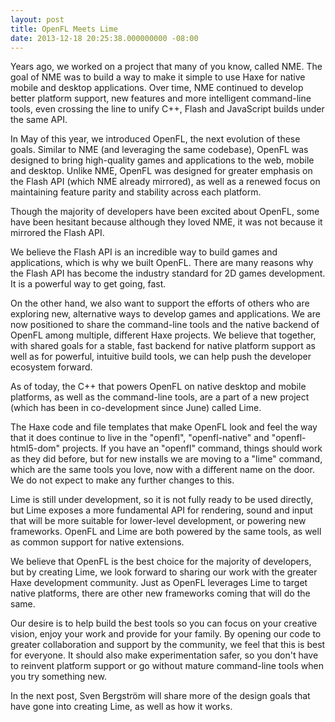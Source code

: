 ```yaml
---
layout: post
title: OpenFL Meets Lime
date: 2013-12-18 20:25:38.000000000 -08:00
---
```

Years ago, we worked on a project that many of you know, called NME. The goal of NME was to build a way to make it simple to use Haxe for native mobile and desktop applications. Over time, NME continued to develop better platform support, new features and more intelligent command-line tools, even crossing the line to unify C++, Flash and JavaScript builds under the same API.

In May of this year, we introduced OpenFL, the next evolution of these goals. Similar to NME (and leveraging the same codebase), OpenFL was designed to bring high-quality games and applications to the web, mobile and desktop. Unlike NME, OpenFL was designed for greater emphasis on the Flash API (which NME already mirrored), as well as a renewed focus on maintaining feature parity and stability across each platform.<!--more-->

Though the majority of developers have been excited about OpenFL, some have been hesitant because although they loved NME, it was not because it mirrored the Flash API.

We believe the Flash API is an incredible way to build games and applications, which is why we built OpenFL. There are many reasons why the Flash API has become the industry standard for 2D games development. It is a powerful way to get going, fast.

On the other hand, we also want to support the efforts of others who are exploring new, alternative ways to develop games and applications. We are now positioned to share the command-line tools and the native backend of OpenFL among multiple, different Haxe projects. We believe that together, with shared goals for a stable, fast backend for native platform support as well as for powerful, intuitive build tools, we can help push the developer ecosystem forward.

As of today, the C++ that powers OpenFL on native desktop and mobile platforms, as well as the command-line tools, are a part of a new project (which has been in co-development since June) called Lime.

The Haxe code and file templates that make OpenFL look and feel the way that it does continue to live in the "openfl", "openfl-native" and "openfl-html5-dom" projects. If you have an "openfl" command, things should work as they did before, but for new installs we are moving to a "lime" command, which are the same tools you love, now with a different name on the door. We do not expect to make any further changes to this.

Lime is still under development, so it is not fully ready to be used directly, but Lime exposes a more fundamental API for rendering, sound and input that will be more suitable for lower-level development, or powering new frameworks. OpenFL and Lime are both powered by the same tools, as well as common support for native extensions.

We believe that OpenFL is the best choice for the majority of developers, but by creating Lime, we look forward to sharing our work with the greater Haxe development community. Just as OpenFL leverages Lime to target native platforms, there are other new frameworks coming that will do the same.

Our desire is to help build the best tools so you can focus on your creative vision, enjoy your work and provide for your family. By opening our code to greater collaboration and support by the community, we feel that this is best for everyone. It should also make experimentation safer, so you don't have to reinvent platform support or go without mature command-line tools when you try something new.

In the next post, Sven Bergstr&ouml;m will share more of the design goals that have gone into creating Lime, as well as how it works.
